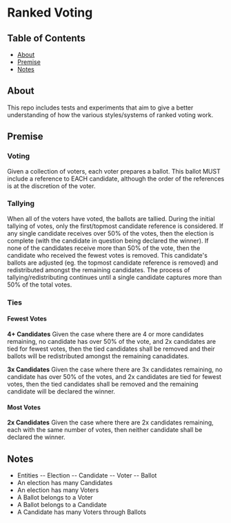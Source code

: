 # Ranked Voting

## Table of Contents
- [About](#about)
- [Premise](#premise)
- [Notes](#notes)

## About
This repo includes tests and experiments that aim to give a better understanding of how the various styles/systems of ranked voting work.

## Premise
### Voting
Given a collection of voters, each voter prepares a ballot. This ballot MUST include a reference to EACH candidate, although the order of the references is at the discretion of the voter.

### Tallying
When all of the voters have voted, the ballots are tallied. During the initial tallying of votes, only the first/topmost candidate reference is considered. If any single candidate receives over 50% of the votes, then the election is complete (with the candidate in question being declared the winner). If none of the candidates receive more than 50% of the vote, then the candidate who received the fewest votes is removed. This candidate's ballots are adjusted (eg. the topmost candidate reference is removed) and redistributed amongst the remaining candidates. The process of tallying/redistributing continues until a single candidate captures more than 50% of the total votes.

### Ties
#### Fewest Votes
**4+ Candidates**
Given the case where there are 4 or more candidates remaining, no candidate has over 50% of the vote, and 2x candidates are tied for fewest votes, then the tied candidates shall be removed and their ballots will be redistributed amongst the remaining canadidates.

**3x Candidates**
Given the case where there are 3x candidates remaining, no candidate has over 50% of the votes, and 2x candidates are tied for fewest votes, then the tied candidates shall be removed and the remaining candidate will be declared the winner.

#### Most Votes
**2x Candidates**
Given the case where there are 2x candidates remaining, each with the same number of votes, then neither candidate shall be declared the winner.

## Notes
- Entities
-- Election
-- Candidate
-- Voter
-- Ballot
- An election has many Candidates
- An election has many Voters
- A Ballot belongs to a Voter
- A Ballot belongs to a Candidate
- A Candidate has many Voters through Ballots
